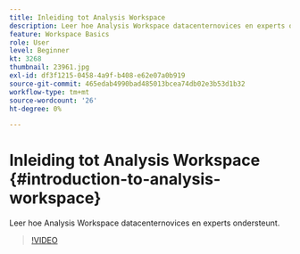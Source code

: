 ```yaml
---
title: Inleiding tot Analysis Workspace
description: Leer hoe Analysis Workspace datacenternovices en experts ondersteunt.
feature: Workspace Basics
role: User
level: Beginner
kt: 3268
thumbnail: 23961.jpg
exl-id: df3f1215-0458-4a9f-b408-e62e07a0b919
source-git-commit: 465edab4990bad485013bcea74db02e3b53d1b32
workflow-type: tm+mt
source-wordcount: '26'
ht-degree: 0%

---
```


# Inleiding tot Analysis Workspace {#introduction-to-analysis-workspace}

Leer hoe Analysis Workspace datacenternovices en experts ondersteunt.

>[!VIDEO](https://video.tv.adobe.com/v/28165/?quality=12)
